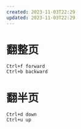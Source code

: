 ```yaml
---
created: 2023-11-03T22:29
updated: 2023-11-03T22:29
---
```

# 翻整页
```
Ctrl+f forward
Ctrl+b backward
```

# 翻半页

```
Ctrl+d down
Ctrl+u up
```